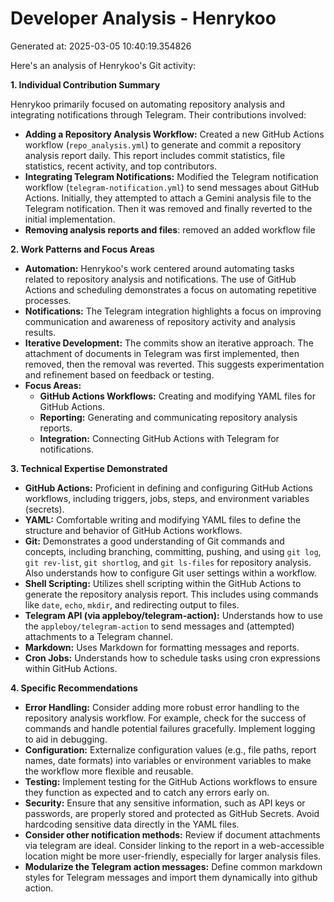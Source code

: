 # Developer Analysis - Henrykoo
Generated at: 2025-03-05 10:40:19.354826

Here's an analysis of Henrykoo's Git activity:

**1. Individual Contribution Summary**

Henrykoo primarily focused on automating repository analysis and integrating notifications through Telegram.  Their contributions involved:

*   **Adding a Repository Analysis Workflow:** Created a new GitHub Actions workflow (`repo_analysis.yml`) to generate and commit a repository analysis report daily. This report includes commit statistics, file statistics, recent activity, and top contributors.
*   **Integrating Telegram Notifications:**  Modified the Telegram notification workflow (`telegram-notification.yml`) to send messages about GitHub Actions. Initially, they attempted to attach a Gemini analysis file to the Telegram notification. Then it was removed and finally reverted to the initial implementation.
*   **Removing analysis reports and files**: removed an added workflow file

**2. Work Patterns and Focus Areas**

*   **Automation:**  Henrykoo's work centered around automating tasks related to repository analysis and notifications.  The use of GitHub Actions and scheduling demonstrates a focus on automating repetitive processes.
*   **Notifications:**  The Telegram integration highlights a focus on improving communication and awareness of repository activity and analysis results.
*   **Iterative Development:** The commits show an iterative approach. The attachment of documents in Telegram was first implemented, then removed, then the removal was reverted. This suggests experimentation and refinement based on feedback or testing.
*   **Focus Areas:**
    *   **GitHub Actions Workflows:**  Creating and modifying YAML files for GitHub Actions.
    *   **Reporting:** Generating and communicating repository analysis reports.
    *   **Integration:** Connecting GitHub Actions with Telegram for notifications.

**3. Technical Expertise Demonstrated**

*   **GitHub Actions:** Proficient in defining and configuring GitHub Actions workflows, including triggers, jobs, steps, and environment variables (secrets).
*   **YAML:**  Comfortable writing and modifying YAML files to define the structure and behavior of GitHub Actions workflows.
*   **Git:** Demonstrates a good understanding of Git commands and concepts, including branching, committing, pushing, and using `git log`, `git rev-list`, `git shortlog`, and `git ls-files` for repository analysis.  Also understands how to configure Git user settings within a workflow.
*   **Shell Scripting:**  Utilizes shell scripting within the GitHub Actions to generate the repository analysis report. This includes using commands like `date`, `echo`, `mkdir`, and redirecting output to files.
*   **Telegram API (via appleboy/telegram-action):**  Understands how to use the `appleboy/telegram-action` to send messages and (attempted) attachments to a Telegram channel.
*   **Markdown:** Uses Markdown for formatting messages and reports.
*   **Cron Jobs:** Understands how to schedule tasks using cron expressions within GitHub Actions.

**4. Specific Recommendations**

*   **Error Handling:**  Consider adding more robust error handling to the repository analysis workflow. For example, check for the success of commands and handle potential failures gracefully.  Implement logging to aid in debugging.
*   **Configuration:**  Externalize configuration values (e.g., file paths, report names, date formats) into variables or environment variables to make the workflow more flexible and reusable.
*   **Testing:**  Implement testing for the GitHub Actions workflows to ensure they function as expected and to catch any errors early on.
*   **Security:** Ensure that any sensitive information, such as API keys or passwords, are properly stored and protected as GitHub Secrets.  Avoid hardcoding sensitive data directly in the YAML files.
*   **Consider other notification methods:** Review if document attachments via telegram are ideal. Consider linking to the report in a web-accessible location might be more user-friendly, especially for larger analysis files.
*   **Modularize the Telegram action messages:** Define common markdown styles for Telegram messages and import them dynamically into github action.
